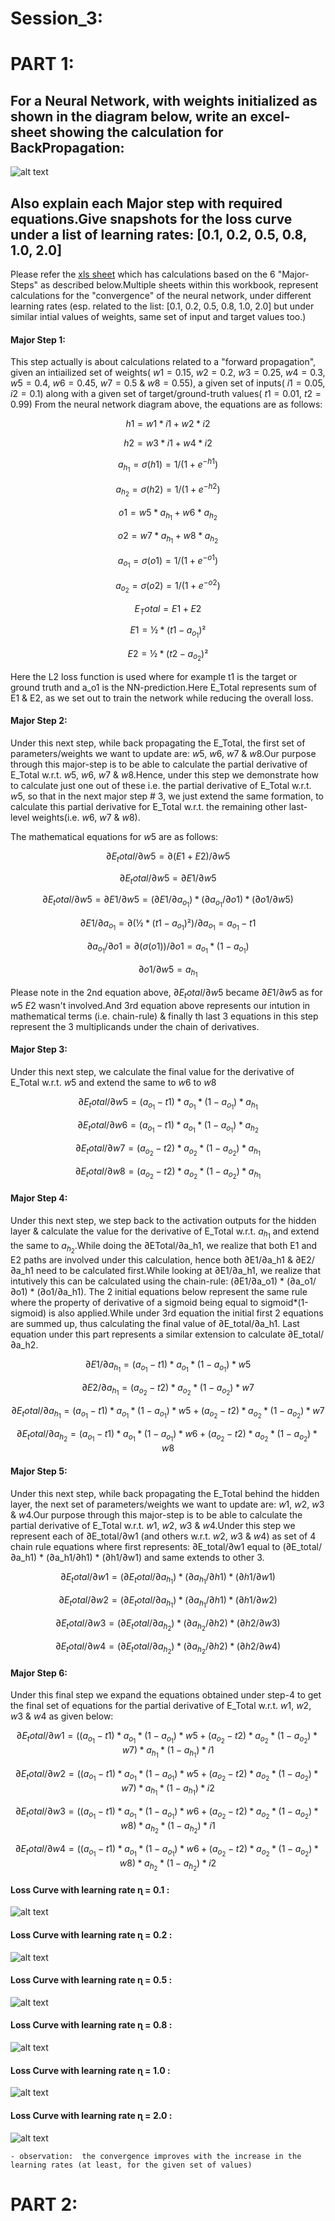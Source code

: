 # Session_3:

# PART 1:

## For a Neural Network, with weights initialized as shown in the diagram below, write an excel-sheet showing the calculation for BackPropagation:
![alt text](https://github.com/ojhajayant/EVA8/blob/main/session_3/Neural_Network_diagram.png "Logo Title Text 1")
## Also explain each Major step with required equations.Give snapshots for the loss curve under a list of learning rates: [0.1, 0.2, 0.5, 0.8, 1.0, 2.0] 

Please refer the [xls sheet](https://github.com/ojhajayant/EVA8/blob/main/session_2.5/EVA8_session_2_5_final_Jayant_Ojha.ipynb) which has calculations based on the 6 "Major-Steps" as described below.Multiple sheets within this workbook, represent calculations for the "convergence" of the neural network, under different learning rates (esp. related to the list:  [0.1, 0.2, 0.5, 0.8, 1.0, 2.0] but under similar intial values of weights, same set of input and target values too.)

#### Major Step 1:

This step actually is about calculations related to a "forward propagation", given an intiailized set of weights( $w1=0.15$, $w2=0.2$, $w3=0.25$, $w4=0.3$, $w5=0.4$, $w6=0.45$, $w7=0.5$ & $w8=0.55$), a given set of inputs( $i1=0.05$, $i2=0.1$) along with a given set of target/ground-truth values( $t1=0.01$, $t2=0.99$)
From the neural network diagram above, the equations are as follows:

$$ h1 = w1 * i1 + w2 * i2 $$

$$ h2 = w3 * i1 + w4 * i2 $$

$$ a_{h_1} = σ(h1) = 1/(1 + e^{-h1}) $$

$$ a_{h_2} = σ(h2) = 1/(1 + e^{-h2}) $$

$$ o1 = w5 * a_{h_1} + w6 * a_{h_2} $$

$$ o2 = w7 * a_{h_1} + w8 * a_{h_2} $$

$$ a_{o_1} = σ(o1) = 1/(1 + e^{-o1}) $$

$$ a_{o_2} = σ(o2) = 1/(1 + e^{-o2}) $$

$$ E_Total = E1 + E2 $$

$$ E1 = ½  *  (t1 - a_{o_1})² $$

$$ E2 = ½  *  (t2 - a_{o_2})² $$

Here the L2 loss function is used where for example t1 is the target or ground truth and a_o1 is the NN-prediction.Here E_Total represents sum of E1 & E2, as we set out to train the network while reducing the overall loss.

#### Major Step 2:

Under this next step, while back propagating the E_Total, the first set of parameters/weights we want to update are: $w5$, $w6$, $w7$ & $w8$.Our purpose through this major-step is to be able to calculate the partial derivative of E_Total w.r.t. $w5$, $w6$, $w7$ & $w8$.Hence, under this step we demonstrate how to calculate just one out of these i.e. the partial derivative of E_Total w.r.t. $w5$, so that in the next major step # 3, we just extend the same formation, to calculate this partial derivative for E_Total w.r.t. the remaining other last-level weights(i.e. $w6$, $w7$ & $w8$).

The mathematical equations for $w5$ are as follows:

$$ ∂E_total / ∂w5 = ∂(E1 + E2) / ∂w5 $$
					
$$ ∂E_total / ∂w5 = ∂E1 / ∂w5 $$
					
$$ ∂E_total / ∂w5 = ∂E1 / ∂w5 = (∂E1 / ∂a_{o_1}) * (∂a_{o_1} / ∂o1) * (∂o1 / ∂w5) $$
					
$$ ∂E1 / ∂a_{o_1}  = ∂(½ * (t1 - a_{o_1})²) / ∂a_{o_1} = a_{o_1} - t1 $$
					
$$ ∂a_{o_1}/∂o1 = ∂(σ(o1))/∂o1 = a_{o_1} * (1 - a_{o_1} ) $$
					
$$ ∂o1 / ∂w5 = a_{h_1} $$

Please note in the 2nd equation above, $∂E_total / ∂w5$ became $∂E1 / ∂w5$ as for $w5$ $E2$ wasn't involved.And 3rd equation above represents our intution in mathematical terms (i.e. chain-rule) & finally th last 3 equations in this step represent the 3 multiplicands under the chain of derivatives.
					

#### Major Step 3:

Under this next step, we calculate the final value for the derivative of E_Total w.r.t. $w5$ and extend the same to $w6$ to $w8$

$$ ∂E_total / ∂w5 = (a_{o_1} - t1) * a_{o_1} * (1 - a_{o_1} ) * a_{h_1} $$ 	

$$ ∂E_total / ∂w6 = (a_{o_1} - t1) * a_{o_1} * (1 - a_{o_1} ) * a_{h_2}	$$

$$ ∂E_total / ∂w7 = (a_{o_2} - t2) * a_{o_2} * (1 - a_{o_2} ) * a_{h_1}	$$	

$$ ∂E_total / ∂w8 = (a_{o_2} - t2) * a_{o_2} * (1 - a_{o_2} ) * a_{h_1}	$$


#### Major Step 4:

Under this next step, we step back to the activation outputs for the hidden layer & calculate the value for the derivative of E_Total w.r.t. $a_{h_1}$ and extend the same to $a_{h_2}$.While doing the ∂ETotal/∂a_h1, we realize that both E1 and E2 paths are involved under this calculation, hence both ∂E1/∂a_h1  & ∂E2/∂a_h1 need to be calculated first.While looking at ∂E1/∂a_h1, we realize that intutively this can be calculated using the chain-rule: (∂E1/∂a_o1) * (∂a_o1/∂o1) * (∂o1/∂a_h1). The 2 initial equations below represent the same rule where the property of derivative of a sigmoid being equal to sigmoid*(1-sigmoid) is also applied.While under 3rd equation the initial first 2 equations are summed up, thus calculating the final value of ∂E_total/∂a_h1. Last equation under this part represents a similar extension to calculate ∂E_total/∂a_h2.

$$ ∂E1 / ∂a_{h_1} = (a_{o_1} - t1) * a_{o_1} * (1 - a_{o_1} ) * w5 $$		
					
$$ ∂E2 / ∂a_{h_1} = (a_{o_2} - t2) * a_{o_2} * (1 - a_{o_2} ) * w7 $$	
							
$$ ∂E_total / ∂a_{h_1} = (a_{o_1} - t1 ) * a_{o_1} * (1 - a_{o_1} ) * w5  + (a_{o_2} - t2 ) * a_{o_2} * (1 - a_{o_2} ) * w7 $$
								
$$ ∂E_total / ∂a_{h_2} = (a_{o_1} - t1 ) * a_{o_1} * (1 - a_{o_1} ) * w6 + (a_{o_2} - t2) * a_{o_2} * (1 - a_{o_2} ) * w8 $$
								
 
				
#### Major Step 5:

Under this next step, while back propagating the E_Total behind the hidden layer, the next set of parameters/weights we want to update are: $w1$, $w2$, $w3$ & $w4$.Our purpose through this major-step is to be able to calculate the partial derivative of E_Total w.r.t. $w1$, $w2$, $w3$ & $w4$.Under this step we represent each of ∂E_total/∂w1 (and others w.r.t. $w2$, $w3$ & $w4$) as set of 4 chain rule equations where first represents: ∂E_total/∂w1 equal to (∂E_total/∂a_h1) * (∂a_h1/∂h1) * (∂h1/∂w1) and same extends to other 3.



$$ ∂E_total / ∂w1 = (∂E_total / ∂a_{h_1} ) * (∂a_{h_1} / ∂h1 ) * (∂h1 / ∂w1 )	$$
				
$$ ∂E_total / ∂w2 = (∂E_total / ∂a_{h_1} ) * (∂a_{h_1} / ∂h1 ) * (∂h1 / ∂w2 )	$$	
			
$$ ∂E_total / ∂w3 = (∂E_total / ∂a_{h_2} ) * (∂a_{h_2} / ∂h2 ) * (∂h2 / ∂w3 )	 $$
				
$$ ∂E_total / ∂w4 = (∂E_total / ∂a_{h_2} ) * (∂a_{h_2} / ∂h2 ) * (∂h2 / ∂w4 )	 $$	
			
	
#### Major Step 6:
Under this final step we expand the equations obtained under step-4 to get the final set of equations for the partial derivative of E_Total w.r.t. $w1$, $w2$, $w3$ & $w4$ as given below:

$$ ∂E_total / ∂w1 = ((a_{o_1} - t1) *  a_{o_1} * (1 - a_{o_1}) * w5 + (a_{o_2} - t2) * a_{o_2} * (1 - a_{o_2}) * w7) * a_{h_1} * (1 - a_{h_1}) * i1 $$
										
$$ ∂E_total / ∂w2 = ((a_{o_1} - t1) * a_{o_1} * (1 - a_{o_1}) * w5 + (a_{o_2} - t2) * a_{o_2} * (1 - a_{o_2}) * w7) * a_{h_1} * (1 - a_{h_1}) * i2	$$
									
$$ ∂E_total / ∂w3 = ((a_{o_1} - t1) * a_{o_1} * (1 - a_{o_1}) * w6 + (a_{o_2} - t2) * a_{o_2} * (1 - a_{o_2}) * w8) * a_{h_2} * (1 - a_{h_2}) * i1 $$
										
$$ ∂E_total / ∂w4 = ((a_{o_1} - t1) * a_{o_1} * (1 - a_{o_1}) * w6 + (a_{o_2} - t2) * a_{o_2} * (1 - a_{o_2}) * w8) * a_{h_2} * (1 - a_{h_2}) * i2	$$									

#### Loss Curve with learning rate ɳ = 0.1 : 

![alt text](https://github.com/ojhajayant/EVA8/blob/main/session_3/loss_curve_lr_0.1.png "Logo Title Text 1")

#### Loss Curve with learning rate ɳ = 0.2 : 

![alt text](https://github.com/ojhajayant/EVA8/blob/main/session_3/loss_curve_lr_0.2.png "Logo Title Text 1")

#### Loss Curve with learning rate ɳ = 0.5 : 

![alt text](https://github.com/ojhajayant/EVA8/blob/main/session_3/loss_curve_lr_0.5.png "Logo Title Text 1")

#### Loss Curve with learning rate ɳ = 0.8 : 

![alt text](https://github.com/ojhajayant/EVA8/blob/main/session_3/loss_curve_lr_0.8.png "Logo Title Text 1")

#### Loss Curve with learning rate ɳ = 1.0 : 

![alt text](https://github.com/ojhajayant/EVA8/blob/main/session_3/loss_curve_lr_1.0.png "Logo Title Text 1")

#### Loss Curve with learning rate ɳ = 2.0 : 

![alt text](https://github.com/ojhajayant/EVA8/blob/main/session_3/loss_curve_lr_2.0.png "Logo Title Text 1")

	- observation:  the convergence improves with the increase in the learning rates (at least, for the given set of values)


# PART 2:
